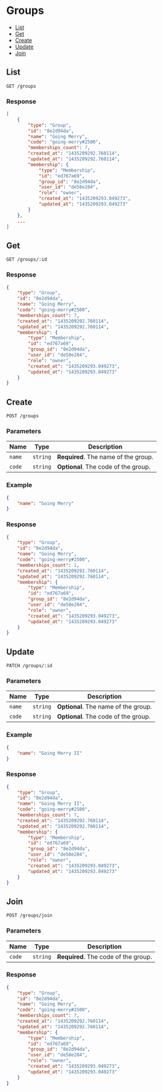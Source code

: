 # Groups

* [List](#list)
* [Get](#get)
* [Create](#create)
* [Update](#update)
* [Join](#join)


## List

```
GET /groups
```

### Response

```json
[
    {
        "type": "Group",
        "id": "8e2d94da",
        "name": "Going Merry",
        "code": "going-merry#2500",
        "memberships_count": 7,
        "created_at": "1435209292.760114",
        "updated_at": "1435209292.760114",
        "membership": {
            "type": "Membership",
            "id": "ed767a69",
            "group_id": "8e2d94da",
            "user_id": "de58e284",
            "role": "owner",
            "created_at": "1435209293.049273",
            "updated_at": "1435209293.049273"
        }
    },
    ...
]
```


## Get

```
GET /groups/:id
```

### Response

```json
{
    "type": "Group",
    "id": "8e2d94da",
    "name": "Going Merry",
    "code": "going-merry#2500",
    "memberships_count": 7,
    "created_at": "1435209292.760114",
    "updated_at": "1435209292.760114",
    "membership": {
        "type": "Membership",
        "id": "ed767a69",
        "group_id": "8e2d94da",
        "user_id": "de58e284",
        "role": "owner",
        "created_at": "1435209293.049273",
        "updated_at": "1435209293.049273"
    }
}
```


## Create

```
POST /groups
```

### Parameters

| Name   | Type     | Description                          |
| ------ | -------- | ------------------------------------ |
| `name` | `string` | **Required**. The name of the group. |
| `code` | `string` | **Optional**. The code of the group. |

### Example

```json
{
    "name": "Going Merry"
}
```

### Response

```json
{
    "type": "Group",
    "id": "8e2d94da",
    "name": "Going Merry",
    "code": "going-merry#2500",
    "memberships_count": 1,
    "created_at": "1435209292.760114",
    "updated_at": "1435209292.760114",
    "membership": {
        "type": "Membership",
        "id": "ed767a69",
        "group_id": "8e2d94da",
        "user_id": "de58e284",
        "role": "owner",
        "created_at": "1435209293.049273",
        "updated_at": "1435209293.049273"
    }
}
```


## Update

```
PATCH /groups/:id
```

### Parameters

| Name   | Type     | Description                          |
| ------ | -------- | ------------------------------------ |
| `name` | `string` | **Optional**. The name of the group. |
| `code` | `string` | **Optional**. The code of the group. |

### Example

```json
{
    "name": "Going Merry II"
}
```

### Response

```json
{
    "type": "Group",
    "id": "8e2d94da",
    "name": "Going Merry II",
    "code": "going-merry#2500",
    "memberships_count": 7,
    "created_at": "1435209292.760114",
    "updated_at": "1435209292.760114",
    "membership": {
        "type": "Membership",
        "id": "ed767a69",
        "group_id": "8e2d94da",
        "user_id": "de58e284",
        "role": "owner",
        "created_at": "1435209293.049273",
        "updated_at": "1435209293.049273"
    }
}
```


## Join

```
POST /groups/join
```

### Parameters

| Name   | Type     | Description                          |
| ------ | -------- | ------------------------------------ |
| `code` | `string` | **Required**. The code of the group. |

### Response

```json
{
    "type": "Group",
    "id": "8e2d94da",
    "name": "Going Merry",
    "code": "going-merry#2500",
    "memberships_count": 7,
    "created_at": "1435209292.760114",
    "updated_at": "1435209292.760114",
    "membership": {
        "type": "Membership",
        "id": "ed767a69",
        "group_id": "8e2d94da",
        "user_id": "de58e284",
        "role": "owner",
        "created_at": "1435209293.049273",
        "updated_at": "1435209293.049273"
    }
}
```
